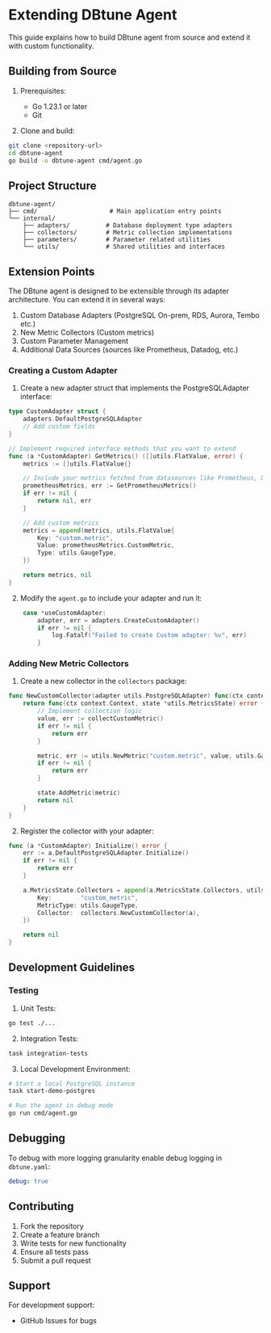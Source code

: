 # Extending DBtune Agent

This guide explains how to build DBtune agent from source and extend it with custom functionality.

## Building from Source

1. Prerequisites:

   - Go 1.23.1 or later
   - Git

2. Clone and build:

```bash
git clone <repository-url>
cd dbtune-agent
go build -o dbtune-agent cmd/agent.go
```

## Project Structure

```
dbtune-agent/
├── cmd/                    # Main application entry points
└── internal/
    ├── adapters/          # Database deployment type adapters
    ├── collectors/        # Metric collection implementations
    ├── parameters/        # Parameter related utilities
    └── utils/             # Shared utilities and interfaces
```

## Extension Points

The DBtune agent is designed to be extensible through its adapter architecture. You can extend it in several ways:

1. Custom Database Adapters (PostgreSQL On-prem, RDS, Aurora, Tembo etc.)
2. New Metric Collectors (Custom metrics)
3. Custom Parameter Management
4. Additional Data Sources (sources like Prometheus, Datadog, etc.)

### Creating a Custom Adapter

1. Create a new adapter struct that implements the PostgreSQLAdapter interface:

```go
type CustomAdapter struct {
    adapters.DefaultPostgreSQLAdapter
    // Add custom fields
}

// Implement required interface methods that you want to extend
func (a *CustomAdapter) GetMetrics() ([]utils.FlatValue, error) {
    metrics := []utils.FlatValue{}

    // Include your metrics fetched from datasources like Prometheus, Datadog, etc.
    prometheusMetrics, err := GetPrometheusMetrics()
    if err != nil {
        return nil, err
    }

    // Add custom metrics
    metrics = append(metrics, utils.FlatValue{
        Key: "custom.metric",
        Value: prometheusMetrics.CustomMetric,
        Type: utils.GaugeType,
    })

    return metrics, nil
}
```

2. Modify the `agent.go` to include your adapter and run it:

```go
    case *useCustomAdapter:
		adapter, err = adapters.CreateCustomAdapter()
		if err != nil {
			log.Fatalf("Failed to create Custom adapter: %v", err)
		}
```

### Adding New Metric Collectors

1. Create a new collector in the `collectors` package:

```go
func NewCustomCollector(adapter utils.PostgreSQLAdapter) func(ctx context.Context, state *utils.MetricsState) error {
    return func(ctx context.Context, state *utils.MetricsState) error {
        // Implement collection logic
        value, err := collectCustomMetric()
        if err != nil {
            return err
        }

        metric, err := utils.NewMetric("custom.metric", value, utils.GaugeType)
        if err != nil {
            return err
        }

        state.AddMetric(metric)
        return nil
    }
}
```

2. Register the collector with your adapter:

```go
func (a *CustomAdapter) Initialize() error {
    err := a.DefaultPostgreSQLAdapter.Initialize()
    if err != nil {
        return err
    }

    a.MetricsState.Collectors = append(a.MetricsState.Collectors, utils.MetricCollector{
        Key:        "custom_metric",
        MetricType: utils.GaugeType,
        Collector:  collectors.NewCustomCollector(a),
    })

    return nil
}
```

## Development Guidelines

### Testing

1. Unit Tests:

```bash
go test ./...
```

2. Integration Tests:

```bash
task integration-tests
```

3. Local Development Environment:

```bash
# Start a local PostgreSQL instance
task start-demo-postgres

# Run the agent in debug mode
go run cmd/agent.go
```

## Debugging

To debug with more logging granularity enable debug logging in `dbtune.yaml`:

```yaml
debug: true
```

## Contributing

1. Fork the repository
2. Create a feature branch
3. Write tests for new functionality
4. Ensure all tests pass
5. Submit a pull request

## Support

For development support:

- GitHub Issues for bugs
